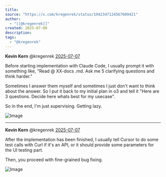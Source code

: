```yaml
---
title:
source: "https://x.com/kregenrek/status/1942347124567609421"
author:
  - "[[@kregenrek]]"
created: 2025-07-08
description:
tags:
  - "@kregenrek"
---
```

**Kevin Kern** @kregenrek [2025-07-07](https://x.com/kregenrek/status/1942347124567609421)

Before starting implementation with Claude Code, I usually prompt it with something like, "Read @ XX-docs .md. Ask me 5 clarifying questions and think harder."

Sometimes I answer them myself and sometimes I just don't want to think about the answer. So I put it back to my initial plan in o3 and tell it "Here are 3 questions. Decide here whats best for my usecase".

So in the end, I'm just supervising. Getting lazy.

![Image](https://pbs.twimg.com/media/GvSU8cMXoAAWODK?format=jpg&name=large)

---

**Kevin Kern** @kregenrek [2025-07-07](https://x.com/kregenrek/status/1942348305448444347)

After the implementation has been finished, I usually tell Cursor to do some test calls with Curl if it's an API, or it should provide some parameters for the UI testing part.

Then, you proceed with fine-grained bug fixing.

![Image](https://pbs.twimg.com/media/GvSa9MzXgAAHUhX?format=jpg&name=large)
